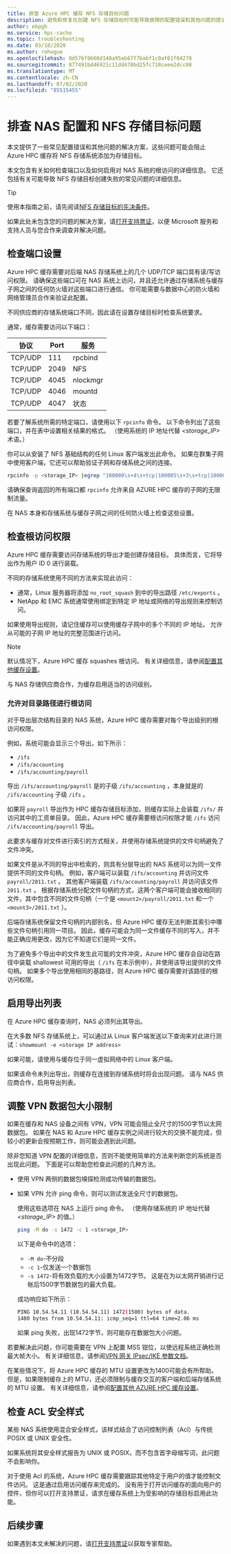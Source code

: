 ```yaml
---
title: 排查 Azure HPC 缓存 NFS 存储目标问题
description: 避免和修复在创建 NFS 存储目标时可能导致故障的配置错误和其他问题的提示
author: ekpgh
ms.service: hpc-cache
ms.topic: troubleshooting
ms.date: 03/18/2020
ms.author: rohogue
ms.openlocfilehash: 8d576f8660d140a95eb67f7babf1c0af61f04278
ms.sourcegitcommit: 877491bd46921c11dd478bd25fc718ceee2dcc08
ms.translationtype: MT
ms.contentlocale: zh-CN
ms.lasthandoff: 07/02/2020
ms.locfileid: "85515455"
---
```

# <a name="troubleshoot-nas-configuration-and-nfs-storage-target-issues"></a>排查 NAS 配置和 NFS 存储目标问题

本文提供了一些常见配置错误和其他问题的解决方案，这些问题可能会阻止 Azure HPC 缓存将 NFS 存储系统添加为存储目标。

本文包含有关如何检查端口以及如何启用对 NAS 系统的根访问的详细信息。 它还包括有关可能导致 NFS 存储目标创建失败的常见问题的详细信息。

> [!TIP]
> 使用本指南之前，请先阅读[NFS 存储目标的先决条件](hpc-cache-prereqs.md#nfs-storage-requirements)。

如果此处未包含您的问题的解决方案，请[打开支持票证](hpc-cache-support-ticket.md)，以便 Microsoft 服务和支持人员与您合作来调查并解决问题。

## <a name="check-port-settings"></a>检查端口设置

Azure HPC 缓存需要对后端 NAS 存储系统上的几个 UDP/TCP 端口具有读/写访问权限。 请确保这些端口可在 NAS 系统上访问，并且还允许通过存储系统与缓存子网之间的任何防火墙对这些端口进行通信。 你可能需要与数据中心的防火墙和网络管理员合作来验证此配置。

不同供应商的存储系统端口不同，因此请在设置存储目标时检查系统要求。

通常，缓存需要访问以下端口：

| 协议 | Port  | 服务  |
|----------|-------|----------|
| TCP/UDP  | 111   | rpcbind  |
| TCP/UDP  | 2049  | NFS      |
| TCP/UDP  | 4045  | nlockmgr |
| TCP/UDP  | 4046  | mountd   |
| TCP/UDP  | 4047  | 状态   |

若要了解系统所需的特定端口，请使用以下 ``rpcinfo`` 命令。 以下命令列出了这些端口，并在表中设置相关结果的格式。 （使用系统的 IP 地址代替 *<storage_IP>* 术语。）

你可以从安装了 NFS 基础结构的任何 Linux 客户端发出此命令。 如果在群集子网中使用客户端，它还可以帮助验证子网和存储系统之间的连接。

```bash
rpcinfo -p <storage_IP> |egrep "100000\s+4\s+tcp|100005\s+3\s+tcp|100003\s+3\s+tcp|100024\s+1\s+tcp|100021\s+4\s+tcp"| awk '{print $4 "/" $3 " " $5}'|column -t
```

请确保查询返回的所有端口都 ``rpcinfo`` 允许来自 AZURE HPC 缓存的子网的无限制流量。

在 NAS 本身和存储系统与缓存子网之间的任何防火墙上检查这些设置。

## <a name="check-root-access"></a>检查根访问权限

Azure HPC 缓存需要访问存储系统的导出才能创建存储目标。 具体而言，它将导出作为用户 ID 0 进行装载。

不同的存储系统使用不同的方法来实现此访问：

* 通常，Linux 服务器将添加 ``no_root_squash`` 到中的导出路径 ``/etc/exports`` 。
* NetApp 和 EMC 系统通常使用绑定到特定 IP 地址或网络的导出规则来控制访问。

如果使用导出规则，请记住缓存可以使用缓存子网中的多个不同的 IP 地址。 允许从可能的子网 IP 地址的完整范围进行访问。

> [!NOTE]
> 默认情况下，Azure HPC 缓存 squashes 根访问。 有关详细信息，请参阅[配置其他缓存设置](configuration.md#configure-root-squash)。

与 NAS 存储供应商合作，为缓存启用适当的访问级别。

### <a name="allow-root-access-on-directory-paths"></a>允许对目录路径进行根访问
<!-- linked in prereqs article -->

对于导出层次结构目录的 NAS 系统，Azure HPC 缓存需要对每个导出级别的根访问权限。

例如，系统可能会显示三个导出，如下所示：

* ``/ifs``
* ``/ifs/accounting``
* ``/ifs/accounting/payroll``

导出 ``/ifs/accounting/payroll`` 是的子级 ``/ifs/accounting`` ，本身就是的 ``/ifs/accounting`` 子级 ``/ifs`` 。

如果将 ``payroll`` 导出作为 HPC 缓存存储目标添加，则缓存实际上会装载 ``/ifs/`` 并访问其中的工资单目录。 因此，Azure HPC 缓存需要根访问权限才能 ``/ifs`` 访问 ``/ifs/accounting/payroll`` 导出。

此要求与缓存对文件进行索引的方式相关，并使用存储系统提供的文件句柄避免了文件冲突。

如果文件是从不同的导出中检索的，则具有分层导出的 NAS 系统可以为同一文件提供不同的文件句柄。 例如，客户端可以装载 ``/ifs/accounting`` 并访问文件 ``payroll/2011.txt`` 。 其他客户端装载 ``/ifs/accounting/payroll`` 并访问该文件 ``2011.txt`` 。 根据存储系统分配文件句柄的方式，这两个客户端可能会接收相同的文件，其中包含不同的文件句柄（一个是 ``<mount2>/payroll/2011.txt`` 和一个 ``<mount3>/2011.txt`` ）。

后端存储系统保留文件句柄的内部别名，但 Azure HPC 缓存无法判断其索引中哪些文件句柄引用同一项目。 因此，缓存可能会为同一文件缓存不同的写入，并不能正确应用更改，因为它不知道它们是同一文件。

为了避免多个导出中的文件发生此可能的文件冲突，Azure HPC 缓存会自动在路径中装载 shallowest 可用的导出（ ``/ifs`` 在本示例中），并使用该导出提供的文件句柄。 如果多个导出使用相同的基路径，则 Azure HPC 缓存需要对该路径的根访问权限。

## <a name="enable-export-listing"></a>启用导出列表
<!-- link in prereqs article -->

在 Azure HPC 缓存查询时，NAS 必须列出其导出。

在大多数 NFS 存储系统上，可以通过从 Linux 客户端发送以下查询来对此进行测试：``showmount -e <storage IP address>``

如果可能，请使用与缓存位于同一虚拟网络中的 Linux 客户端。

如果该命令未列出导出，则缓存在连接到存储系统时将会出现问题。 请与 NAS 供应商合作，启用导出列表。

## <a name="adjust-vpn-packet-size-restrictions"></a>调整 VPN 数据包大小限制
<!-- link in prereqs article and configuration article -->

如果在缓存和 NAS 设备之间有 VPN，VPN 可能会阻止全尺寸的1500字节以太网数据包。 如果在 NAS 和 Azure HPC 缓存实例之间进行较大的交换不能完成，但较小的更新会按预期工作，则可能会遇到此问题。

除非您知道 VPN 配置的详细信息，否则不能使用简单的方法来判断您的系统是否出现此问题。 下面是可以帮助您检查此问题的几种方法。

* 使用 VPN 两侧的数据包嗅探检测成功传输的数据包。
* 如果 VPN 允许 ping 命令，则可以测试发送全尺寸的数据包。

  使用这些选项在 NAS 上运行 ping 命令。 （使用存储系统的 IP 地址代替 *<storage_IP>* 的值。）

   ```bash
   ping -M do -s 1472 -c 1 <storage_IP>
   ```

  以下是命令中的选项：

  * ``-M do``-不分段
  * ``-c 1``-仅发送一个数据包
  * ``-s 1472``-将有效负载的大小设置为1472字节。 这是在为以太网开销进行记帐后1500字节数据包的最大负载。

  成功响应如下所示：

  ```bash
  PING 10.54.54.11 (10.54.54.11) 1472(1500) bytes of data.
  1480 bytes from 10.54.54.11: icmp_seq=1 ttl=64 time=2.06 ms
  ```

  如果 ping 失败，出现1472字节，则可能存在数据包大小问题。

若要解决此问题，你可能需要在 VPN 上配置 MSS 钳位，以使远程系统正确检测最大帧大小。 有关详细信息，请参阅[VPN 网关 IPsec/IKE 参数文档](../vpn-gateway/vpn-gateway-about-vpn-devices.md#ipsec)。

在某些情况下，将 Azure HPC 缓存的 MTU 设置更改为1400可能会有所帮助。 但是，如果限制缓存上的 MTU，还必须限制与缓存交互的客户端和后端存储系统的 MTU 设置。 有关详细信息，请参阅[配置其他 AZURE HPC 缓存设置](configuration.md#adjust-mtu-value)。

## <a name="check-for-acl-security-style"></a>检查 ACL 安全样式

某些 NAS 系统使用混合安全样式，该样式结合了访问控制列表（Acl）与传统 POSIX 或 UNIX 安全性。

如果系统将其安全样式报告为 UNIX 或 POSIX，而不包含首字母缩写词，此问题不会影响你。

对于使用 Acl 的系统，Azure HPC 缓存需要跟踪其他特定于用户的值才能控制文件访问。 这是通过启用访问缓存来完成的。 没有用于打开访问缓存的面向用户的控件，但你可以打开支持票证，请求在缓存系统上为受影响的存储目标启用此功能。

## <a name="next-steps"></a>后续步骤

如果遇到本文未解决的问题，请[打开支持票证](hpc-cache-support-ticket.md)以获取专家帮助。
